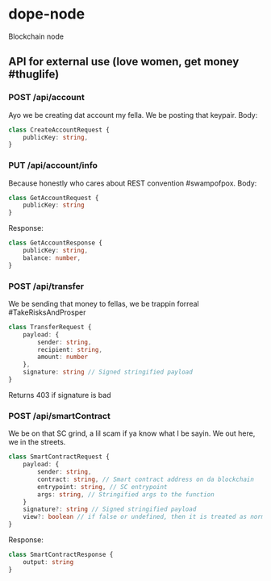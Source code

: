 # dope-node
Blockchain node

## API for external use (love women, get money #thuglife)
### POST /api/account
Ayo we be creating dat account my fella. We be posting that keypair.
Body: 
```ts
class CreateAccountRequest {
    publicKey: string,
}
```

### PUT /api/account/info
Because honestly who cares about REST convention #swampofpox.
Body:
```ts
class GetAccountRequest {
    publicKey: string
}
```
Response:
```ts
class GetAccountResponse {
    publicKey: string,
    balance: number,
}
```

### POST /api/transfer
We be sending that money to fellas, we be trappin forreal #TakeRisksAndProsper
```ts
class TransferRequest {
    payload: {
        sender: string,
        recipient: string,
        amount: number
    },
    signature: string // Signed stringified payload
}
```

Returns 403 if signature is bad

### POST /api/smartContract
We be on that SC grind, a lil scam if ya know what I be sayin. We out here, we in the streets.
```ts
class SmartContractRequest {
    payload: {
        sender: string,
        contract: string, // Smart contract address on da blockchain
        entrypoint: string, // SC entrypoint
        args: string, // Stringified args to the function
    }
    signature?: string // Signed stringified payload
    view?: boolean // if false or undefined, then it is treated as normal transaction
}
```
Response:
```ts
class SmartContractResponse {
    output: string
}
```
